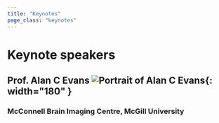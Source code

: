 ```yaml
---
title: "Keynotes"
page_class: "keynotes"
---
```


# Keynote speakers

## Prof. Alan C Evans ![Portrait of Alan C Evans](/images/keynotes/allan.jpg){: width="180" }
### McConnell Brain Imaging Centre, McGill University